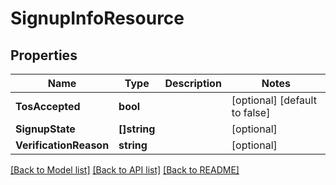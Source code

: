# SignupInfoResource

## Properties
Name | Type | Description | Notes
------------ | ------------- | ------------- | -------------
**TosAccepted** | **bool** |  | [optional] [default to false]
**SignupState** | **[]string** |  | [optional] 
**VerificationReason** | **string** |  | [optional] 

[[Back to Model list]](../README.md#documentation-for-models) [[Back to API list]](../README.md#documentation-for-api-endpoints) [[Back to README]](../README.md)



